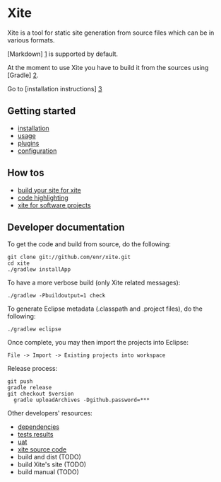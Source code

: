 
Xite
====

Xite is a tool for static site generation from source files which can be in various formats.

[Markdown] [1] is supported by default.

At the moment to use Xite you have to build it from the sources using [Gradle] [2].

Go to [installation instructions] [3]


Getting started
---------------

- [installation](/xite/installation.html)
- [usage](/xite/usage.html)
- [plugins](/xite/plugins.html)
- [configuration](/xite/configuration.html)


How tos
-------

- [build your site for xite](/xite/build-your-site-for-xite.html)
- [code highlighting](/xite/code-highlighting.html)
- [xite for software projects](/xite/software-projects.html)


Developer documentation
-----------------------

To get the code and build from source, do the following:

    git clone git://github.com/enr/xite.git
    cd xite
    ./gradlew installApp

To have a more verbose build (only Xite related messages):

    ./gradlew -Pbuildoutput=1 check
    
To generate Eclipse metadata (.classpath and .project files), do the following:

    ./gradlew eclipse

Once complete, you may then import the projects into Eclipse:

    File -> Import -> Existing projects into workspace

Release process:


    git push
    gradle release
    git checkout $version
      gradle uploadArchives -Dgithub.password=***

Other developers' resources:

- [dependencies](/xite/dependencies.html)
- [tests results](/xite/developers/tests/index.html)
- [uat](/xite/developers/uat/index.html)
- [xite source code](/xite/code/index.html)
- build and dist (TODO)
- build Xite's site (TODO)
- build manual (TODO)



[1]: http://daringfireball.net/projects/markdown    "Markdown"
[2]: http://gradle.org                              "Gradle"
[3]: /xite/installation.html                        "Xite installation"

